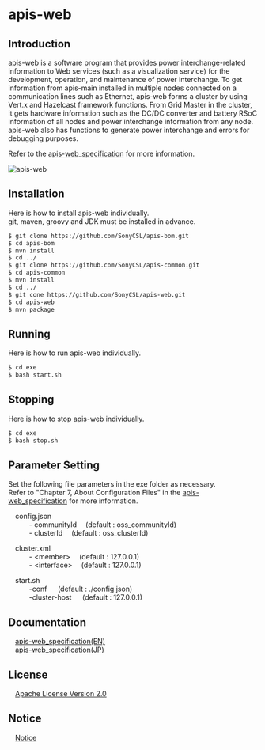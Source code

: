 # apis-web

## Introduction
apis-web is a software program that provides power interchange-related information to Web services (such as a visualization service) for the development, operation, and maintenance of power interchange. To get information from apis-main installed in multiple nodes connected on a communication lines such as Ethernet, apis-web forms a cluster by using Vert.x and Hazelcast framework functions. From Grid Master in the cluster, it gets hardware information such as the DC/DC converter and battery RSoC information of all nodes and power interchange information from any node. apis-web also has functions to generate power interchange and errors for debugging purposes.

Refer to the [apis-web_specification](#anchor1)  for more information.

![apis-web](https://user-images.githubusercontent.com/71874910/94901565-c8e41980-04d1-11eb-9c38-c751a6acbdd9.PNG)

## Installation
Here is how to install apis-web individually.  
git, maven, groovy and JDK must be installed in advance.

```bash
$ git clone https://github.com/SonyCSL/apis-bom.git
$ cd apis-bom
$ mvn install
$ cd ../
$ git clone https://github.com/SonyCSL/apis-common.git
$ cd apis-common
$ mvn install
$ cd ../
$ git cone https://github.com/SonyCSL/apis-web.git
$ cd apis-web
$ mvn package
```

## Running

Here is how to run apis-web individually.  

```bash
$ cd exe
$ bash start.sh
```

## Stopping

Here is how to stop apis-web individually.  

```bash
$ cd exe
$ bash stop.sh
```

## Parameter Setting
Set the following file parameters in the exe folder as necessary.   
Refer to "Chapter 7, About Configuration Files" in the [apis-web_specification](#anchor1) for more information.

&emsp;config.json   
&emsp;&emsp;&emsp;- communityId   &emsp;(default : oss_communityId)  
&emsp;&emsp;&emsp;- clusterId     &emsp;(default : oss_clusterId)  

&emsp;cluster.xml  
&emsp;&emsp;&emsp;- \<member\>  &emsp;(default : 127.0.0.1)  
&emsp;&emsp;&emsp;- \<interface\>  &emsp;(default : 127.0.0.1)  

&emsp;start.sh  
&emsp;&emsp;&emsp;-conf &emsp; (default : ./config.json)  
&emsp;&emsp;&emsp;-cluster-host &emsp; (default : 127.0.0.1)    


<a id="anchor1"></a>
## Documentation
&emsp;[apis-web_specification(EN)](https://github.com/SonyCSL/apis-web/blob/master/doc/en/apis-web_specification.md)  
&emsp;[apis-web_specification(JP)](https://github.com/SonyCSL/apis-web/blob/master/doc/jp/apis-web_specification.md)



## License
&emsp;[Apache License Version 2.0](https://github.com/SonyCSL/apis-web/blob/master/LICENSE)


## Notice
&emsp;[Notice](https://github.com/SonyCSL/apis-web/blob/master/NOTICE.md)
